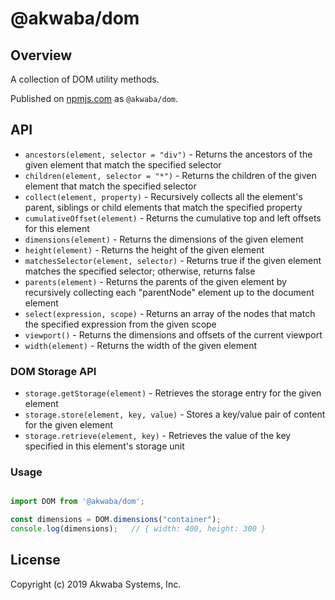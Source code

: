 # @akwaba/dom

## Overview

A collection of DOM utility methods.

Published on [npmjs.com](https://www.npmjs.com) as `@akwaba/dom`.


## API

- `ancestors(element, selector = "div")` - Returns the ancestors of the given element that match the specified selector
- `children(element, selector = "*")` - Returns the children of the given element that match the specified selector
- `collect(element, property)` - Recursively collects all the element's parent, siblings or child elements that match the specified property
- `cumulativeOffset(element)` - Returns the cumulative top and left offsets for this element
- `dimensions(element)` - Returns the dimensions of the given element
- `height(element)` - Returns the height of the given element
- `matchesSelector(element, selector)` - Returns true if the given element matches the specified selector; otherwise, returns false
- `parents(element)` - Returns the parents of the given element by recursively collecting each "parentNode" element up to the document element
- `select(expression, scope)` - Returns an array of the nodes that match the specified expression from the given scope
- `viewport()` - Returns the dimensions and offsets of the current viewport
- `width(element)` - Returns the width of the given element


### DOM Storage API

- `storage.getStorage(element)` - Retrieves the storage entry for the given element
- `storage.store(element, key, value)` - Stores a key/value pair of content for the given element
- `storage.retrieve(element, key)` - Retrieves the value of the key specified in this element's storage unit



### Usage

```js

import DOM from '@akwaba/dom';

const dimensions = DOM.dimensions("container");
console.log(dimensions);   // { width: 400, height: 300 }

```


## License
Copyright (c) 2019 Akwaba Systems, Inc.
